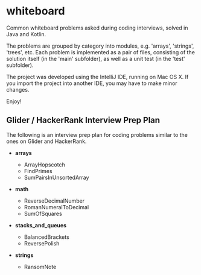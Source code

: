 # whiteboard

Common whiteboard problems asked during coding interviews,
solved in Java and Kotlin.

The problems are grouped by category into modules,
e.g.  'arrays', 'strings', 'trees', etc. Each problem
is implemented as a pair of files, consisting of the
solution itself (in the 'main' subfolder), as well as
a unit test (in the 'test' subfolder).

The project was developed using the IntelliJ IDE,
running on Mac OS X. If you import the project into
another IDE, you may have to make minor changes.

Enjoy!


## Glider / HackerRank Interview Prep Plan

The following is an interview prep plan for coding
problems similar to the ones on Glider and HackerRank.

- **arrays**
  - ArrayHopscotch
  - FindPrimes
  - SumPairsInUnsortedArray

- **math**
  - ReverseDecimalNumber
  - RomanNumeralToDecimal
  - SumOfSquares

- **stacks_and_queues**
  - BalancedBrackets
  - ReversePolish

- **strings**
  - RansomNote
